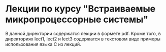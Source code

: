 # Лекции по курсу "Встраиваемые микропроцессорные системы"

В данной директории содержатся лекции в формете pdf.
Кроме того, в директориях lect1, lect2 и lect3 содержатся в текстовом виде
примеры использования языка C из лекций.
